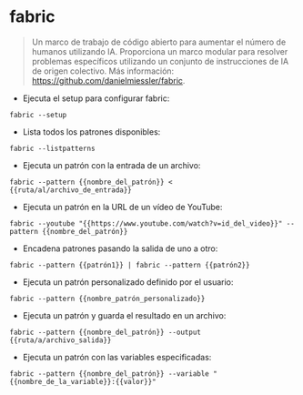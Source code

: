 # fabric

> Un marco de trabajo de código abierto para aumentar el número de humanos utilizando IA.
> Proporciona un marco modular para resolver problemas específicos utilizando un conjunto de instrucciones de IA de origen colectivo.
> Más información: <https://github.com/danielmiessler/fabric>.

- Ejecuta el setup para configurar fabric:

`fabric --setup`

- Lista todos los patrones disponibles:

`fabric --listpatterns`

- Ejecuta un patrón con la entrada de un archivo:

`fabric --pattern {{nombre_del_patrón}} < {{ruta/al/archivo_de_entrada}}`

- Ejecuta un patrón en la URL de un vídeo de YouTube:

`fabric --youtube "{{https://www.youtube.com/watch?v=id_del_video}}" --pattern {{nombre_del_patrón}}`

- Encadena patrones pasando la salida de uno a otro:

`fabric --pattern {{patrón1}} | fabric --pattern {{patrón2}}`

- Ejecuta un patrón personalizado definido por el usuario:

`fabric --pattern {{nombre_patrón_personalizado}}`

- Ejecuta un patrón y guarda el resultado en un archivo:

`fabric --pattern {{nombre_del_patrón}} --output {{ruta/a/archivo_salida}}`

- Ejecuta un patrón con las variables especificadas:

`fabric --pattern {{nombre_del_patrón}} --variable "{{nombre_de_la_variable}}:{{valor}}"`
